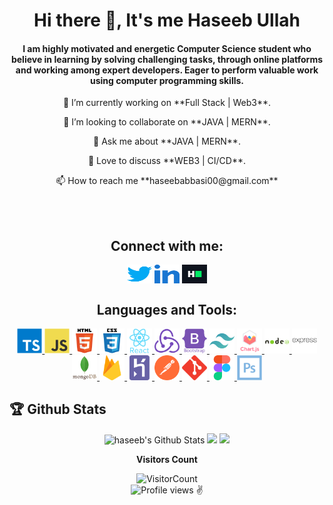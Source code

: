 <h1 align="center">Hi there 👋, It's me Haseeb Ullah</h1>

<h4 align="center"> I am highly motivated and energetic Computer Science student who believe in learning by solving challenging tasks, through online platforms and working among expert developers. Eager to perform valuable work using computer programming skills. </h4>

<p align='center'> 🔭 I’m currently working on  **Full Stack | Web3**. </p>
<p align='center'> 👯 I’m looking to collaborate on **JAVA | MERN**. </p>
<p align='center'> 💬 Ask me about **JAVA | MERN**. </p>
<p align='center'>  🎉 Love to discuss **WEB3 | CI/CD**. </p>
<p align='center'>  📫 How to reach me **haseebabbasi00@gmail.com** </p>



<!-- Skills: Linux | Java | Spring Boot | Spring | JavaScript | NodeJS | React | C Family | Python | Docker
-->
<br>

<br>
  
<h2 align="center">Connect with me:</h2>
<p align="center">
<a href="https://twitter.com/haseebabbasi00" target="blank"><img align="center" src="./img/twitter.svg" alt="haseebullahabbasi-1" height="30" width="40" /></a>
<a href="https://linkedin.com/in/haseebullahabbasi/" target="blank"><img align="center" src="./img/linked-in-alt.svg" alt="haseebullahbbasi" height="30" width="40" /></a>
<a href="https://www.hackerrank.com/haseebabbasi00" target="blank"><img align="center" src="./img/hackerrank.svg" alt="haseebabbasi" height="30" width="40" /></a>
</p>

<h2 align="center">Languages and Tools:</h2>
<p align="center"> <a href="https://www.typescriptlang.org/" target="_blank" rel="noreferrer"> <img src="./img/typescript-original.svg" alt="typescript" width="40" height="40"/> </a> <a href="https://developer.mozilla.org/en-US/docs/Web/JavaScript" target="_blank" rel="noreferrer"> <img src="./img/javascript-original.svg" alt="javascript" width="40" height="40"/> </a> <a href="https://www.w3.org/html/" target="_blank" rel="noreferrer"> <img src="./img/html5-original-wordmark.svg" alt="html5" width="40" height="40"/> </a> <a href="https://www.w3schools.com/css/" target="_blank" rel="noreferrer"> <img src="./img/css3-original-wordmark.svg" alt="css3" width="40" height="40"/> </a> <a href="https://reactjs.org/" target="_blank" rel="noreferrer"> <img src="./img/react-original-wordmark.svg" alt="react" width="40" height="40"/> </a> <a href="https://redux.js.org" target="_blank" rel="noreferrer"> <img src="./img/redux-original.svg" alt="redux" width="40" height="40"/> </a> <a href="https://getbootstrap.com" target="_blank" rel="noreferrer"> <img src="./img/bootstrap-plain-wordmark.svg" alt="bootstrap" width="40" height="40"/> </a> <a href="https://tailwindcss.com/" target="_blank" rel="noreferrer"> <img src="./img/tailwindcss-icon.svg" alt="tailwind" width="40" height="40"/> </a> <a href="https://www.chartjs.org" target="_blank" rel="noreferrer"> <img src="./img/logo-title.svg" alt="chartjs" width="40" height="40"/> </a> <a href="https://nodejs.org" target="_blank" rel="noreferrer"> <img src="./img/nodejs-original-wordmark.svg" alt="nodejs" width="40" height="40"/> </a> <a href="https://expressjs.com" target="_blank" rel="noreferrer"> <img src="./img/express-original-wordmark.svg" alt="express" width="40" height="40"/> </a> <a href="https://www.mongodb.com/" target="_blank" rel="noreferrer"> <img src="./img/mongodb-original-wordmark.svg" alt="mongodb" width="40" height="40"/> </a> <a href="https://firebase.google.com/" target="_blank" rel="noreferrer"> <img src="./img/firebase-icon.svg" alt="firebase" width="40" height="40"/> </a> <a href="https://heroku.com" target="_blank" rel="noreferrer"> <img src="./img/heroku-icon.svg" alt="heroku" width="40" height="40"/> </a> <a href="https://postman.com" target="_blank" rel="noreferrer"> <img src="./img/getpostman-icon.svg" alt="postman" width="40" height="40"/> </a> <a href="https://git-scm.com/" target="_blank" rel="noreferrer"> <img src="./img/git-scm-icon.svg" alt="git" width="40" height="40"/> </a> <a href="https://www.figma.com/" target="_blank" rel="noreferrer"> <img src="./img/figma-icon.svg" alt="figma" width="40" height="40"/> </a> <a href="https://www.photoshop.com/en" target="_blank" rel="noreferrer"> <img src="./img/photoshop-line.svg" alt="photoshop" width="40" height="40"/> </a> </p>

<h2>🏆 Github Stats</h2>
<p align="center"> 
 <img src="https://github-readme-stats.vercel.app/api?username=HaseebUllahAbbasi&theme=dark&show_icons=true&count_private=true" alt="haseeb's Github Stats" width="45%"/>
<img src="https://github-readme-streak-stats.herokuapp.com?user=haseebullahabbasi&theme=dark" width="45%"/>
<img src="https://github-readme-stats.vercel.app/api/top-langs/?username=HaseebUllahAbbasi&layout=compact&theme=dark&langs_count=10" width="40%"/>
</p>

<div align = "center">
 
**Visitors Count** 

![VisitorCount](https://profile-counter.glitch.me/{haseebullahabbasi}/count.svg)
  <br/>
![Profile views](https://gpvc.arturio.dev/HaseebUllahAbbasi) ✌

</div>
